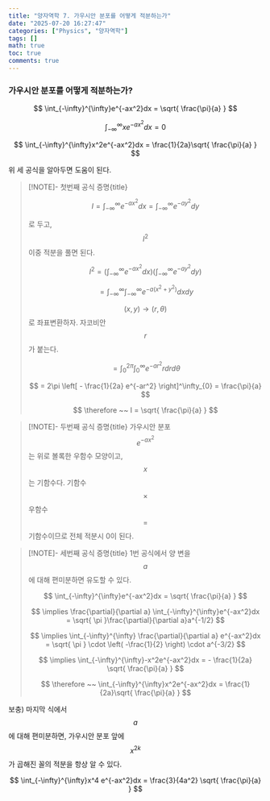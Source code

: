 ```yaml
---
title: "양자역학 7. 가우시안 분포를 어떻게 적분하는가"
date: "2025-07-20 16:27:47"
categories: ["Physics", "양자역학"]
tags: []
math: true
toc: true
comments: true
---
```


### 가우시안 분포를 어떻게 적분하는가?

$$
\int_{-\infty}^{\infty}e^{-ax^2}dx = \sqrt{ \frac{\pi}{a} }
$$


$$
\int_{-\infty}^{\infty}xe^{-ax^2}dx = 0
$$


$$
\int_{-\infty}^{\infty}x^2e^{-ax^2}dx = \frac{1}{2a}\sqrt{ \frac{\pi}{a} }
$$

위 세 공식을 알아두면 도움이 된다.

> [!NOTE]- 첫번째 공식 증명{title}
> 
> $$
> I=\int_{-\infty}^{\infty}e^{-ax^2}dx = \int_{-\infty}^{\infty}e^{-ay^2}dy
> $$
> 
> 로 두고, $$I^2$$ 이중 적분을 풀면 된다.
> 
> $$
> I^2 = \left( \int_{-\infty}^{\infty}e^{-ax^2}dx \right)\left( \int_{-\infty}^{\infty}e^{-ay^2}dy \right)
> $$
> 
> 
> $$
> = \int_{-\infty}^{\infty}\int_{-\infty}^{\infty} e^{-a(x^2+y^2)}dxdy
> $$
> 
> $$(x,y) \to (r,\theta)$$로 좌표변환하자. 자코비안 $$r$$가 붙는다.
> 
> $$
> =\int_{0}^{2\pi}\int_{0}^{\infty} e^{-ar^2}r dr d\theta
> $$
> 
> 
> $$
> = 2\pi \left[ - \frac{1}{2a} e^{-ar^2} \right]^\infty_{0} = \frac{\pi}{a}
> $$
> 
> 
> $$
> \therefore ~~ I = \sqrt{ \frac{\pi}{a} }
> $$
> 

> [!NOTE]- 두번째 공식 증명{title}
> 가우시안 분포 $$e^{-ax^2}$$는 위로 볼록한 우함수 모양이고, $$x$$는 기함수다. 기함수 $$\times$$ 우함수 $$=$$ 기함수이므로 전체 적분시 0이 된다.

> [!NOTE]- 세번째 공식 증명{title}
> 1번 공식에서 양 변을 $$a$$에 대해 편미분하면 유도할 수 있다.
> 
> $$
> \int_{-\infty}^{\infty}e^{-ax^2}dx = \sqrt{ \frac{\pi}{a} }
> $$
> 
> 
> $$
> \implies \frac{\partial}{\partial a} \int_{-\infty}^{\infty}e^{-ax^2}dx = \sqrt{ \pi }\frac{\partial}{\partial a}a^{-1/2}
> $$
> 
> 
> $$
> \implies \int_{-\infty}^{\infty} \frac{\partial}{\partial a} e^{-ax^2}dx = \sqrt{ \pi } \cdot \left( -\frac{1}{2} \right) \cdot a^{-3/2}
> $$
> 
> 
> $$
> \implies \int_{-\infty}^{\infty}-x^2e^{-ax^2}dx = - \frac{1}{2a} \sqrt{ \frac{\pi}{a} }
> $$
> 
> 
> $$
> \therefore ~~ \int_{-\infty}^{\infty}x^2e^{-ax^2}dx = \frac{1}{2a}\sqrt{ \frac{\pi}{a} }
> $$
> 

보충) 마지막 식에서 $$a$$에 대해 편미분하면, 가우시안 분포 앞에 $$x^{2k}$$가 곱해진 꼴의 적분을 항상 알 수 있다.

$$
\int_{-\infty}^{\infty}x^4 e^{-ax^2}dx = \frac{3}{4a^2} \sqrt{ \frac{\pi}{a} }
$$
